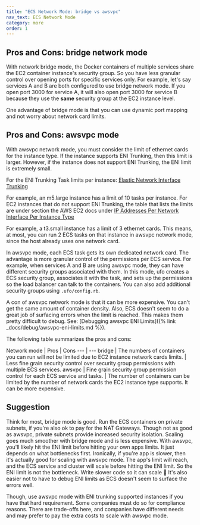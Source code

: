 ```yaml
---
title: "ECS Network Mode: bridge vs awsvpc"
nav_text: ECS Network Mode
category: more
order: 1
---
```


## Pros and Cons: bridge network mode

With network bridge mode, the Docker containers of multiple services share the EC2 container instance's security group. So you have less granular control over opening ports for specific services only. For example, let's say services A and B are both configured to use bridge network mode. If you open port 3000 for service A, it will also open port 3000 for service B because they use the **same** security group at the EC2 instance level.

One advantage of bridge mode is that you can use dynamic port mapping and not worry about network card limits.

## Pros and Cons: awsvpc mode

With awsvpc network mode, you must consider the limit of ethernet cards for the instance type. If the instance supports ENI Trunking, then this limit is larger. However, if the instance does not support ENI Trunking, the ENI limit is extremely small.

For the ENI Trunking Task limits per instance: [Elastic Network Interface Trunking](https://docs.aws.amazon.com/AmazonECS/latest/developerguide/container-instance-eni.html)

For example, an m5.large instance has a limit of 10 tasks per instance.
For EC2 instances that do not support ENI Trunking,
the table that lists the limits are under section the AWS EC2 docs under [IP Addresses Per Network Interface Per Instance Type](https://docs.aws.amazon.com/AWSEC2/latest/UserGuide/using-eni.html)

For example, a t3.small instance has a limit of 3 ethernet cards. This means, at most, you can run 2 ECS tasks on that instance in awsvpc network mode, since the host already uses one network card.

In awsvpc mode, each ECS task gets its own dedicated network card. The advantage is more granular control of the permissions per ECS service. For example, when services A and B are using awsvpc mode, they can have different security groups associated with them. In this mode, ufo creates a ECS security group, associates it with the task, and sets up the permissions so the load balancer can talk to the containers.  You can also add additional security groups using `.ufo/config.rb`.

A con of awsvpc network mode is that it can be more expensive. You can't get the same amount of container density. Also, ECS doesn't seem to do a great job of surfacing errors when the limit is reached. This makes them pretty difficult to debug. See: [Debugging awsvpc ENI Limits]({% link _docs/debug/awsvpc-eni-limits.md %}).

The following table summarizes the pros and cons:

Network mode | Pros | Cons
--- | ---
bridge | The numbers of containers you can run will not be limited due to EC2 instance network cards limits. | Less fine grain security control over security group permissions with multiple ECS services.
awsvpc | Fine grain security group permission control for each ECS service and tasks. | The number of containers can be limited by the number of network cards the EC2 instance type supports. It can be more expensive. 

## Suggestion

Think for most, bridge mode is good. Run the ECS containers on private subnets, if you're also ok to pay for the NAT Gateways. Though not as good as awsvpc, private subnets provide increased security isolation. Scaling goes much smoother with bridge mode and is less expensive. With awsvpc, you'll likely hit the ENI limit before hitting your own apps limits. It just depends on what bottlenecks first. Ironically, if you're app is slower, then it's actually good for scaling with awsvpc mode.  The app's limit will reach, and the ECS service and cluster will scale before hitting the ENI limit. So the ENI limit is not the bottleneck. Write slower code so it can scale 🤣  It's also easier not to have to debug ENI limits as ECS doesn't seem to surface the errors well.

Though, use awsvpc mode with ENI trunking supported instances if you have that hard requirement. Some companies must do so for compliance reasons. There are trade-offs here, and companies have different needs and may prefer to pay the extra costs to scale with awsvpc mode.
